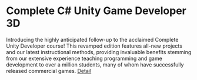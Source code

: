 # Complete C# Unity Game Developer 3D
Introducing the highly anticipated follow-up to the acclaimed Complete Unity Developer course! This revamped edition features all-new projects and our latest instructional methods, providing invaluable benefits stemming from our extensive experience teaching programming and game development to over a million students, many of whom have successfully released commercial games.
[Detail](https://eduitfree.com/courses/complete-c-unity-game-developer-3d)
